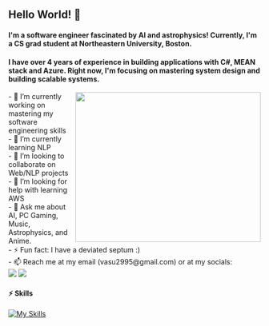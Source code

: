 ## Hello World! 👋

#### I'm a software engineer fascinated by AI and astrophysics! Currently, I'm a CS grad student at Northeastern University, Boston.
#### I have over 4 years of experience in building applications with C#, MEAN stack and Azure. Right now, I'm focusing on mastering system design and building scalable systems.

<!-- <img src="https://camo.githubusercontent.com/e15e75521862be103c834df436a8f9e075c945e5/68747470733a2f2f6d656469612e67697068792e636f6d2f6d656469612f6475334a336358797a686a3735494f6776412f67697068792e676966" width="250" height="250" align="right"/> -->

<img src="https://github.com/mayankchaudhary26/Cool-Readme-ideas/raw/master/data/night%20code.gif" width="370" height="300" align="right"/>

<div>
- 🔭 I’m currently working on mastering my software engineering skills<br>                                             
- 🌱 I’m currently learning NLP<br>
- 👯 I’m looking to collaborate on Web/NLP projects<br>
- 🤔 I’m looking for help with learning AWS<br>
- 💬 Ask me about AI, PC Gaming, Music, Astrophysics, and Anime.<br>
- ⚡️ Fun fact: I have a deviated septum :)<br>  
- 📫 Reach me at my email (vasu2995@gmail.com) or at my socials: <br>
<a href="https://www.linkedin.com/in/vasuagarwal29/"><img src="https://skillicons.dev/icons?i=linkedin&theme=light"></a>
<a href="https://www.instagram.com/vasuagarwal29/"><img src="https://skillicons.dev/icons?i=instagram&theme=light"></a> 
<br>
</div>

#### ⚡ Skills
[![My Skills](https://skillicons.dev/icons?i=java,react,redux,js,ts,py,cpp,cs,dotnet,angular,nodejs,docker,azure,postman,mysql,mongodb,html,css,bootstrap,git,blender&theme=light&perline=7)](https://skillicons.dev)
